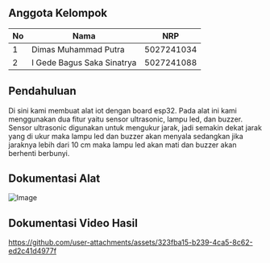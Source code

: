 ## Anggota Kelompok
| No | Nama                       | NRP         |
|----|----------------------------|-------------|
| 1  | Dimas Muhammad Putra       | 5027241034  |
| 2  | I Gede Bagus Saka Sinatrya |	5027241088  |

## Pendahuluan
Di sini kami membuat alat iot dengan board esp32. Pada alat ini kami menggunakan dua fitur yaitu sensor ultrasonic, lampu led, dan buzzer. Sensor ultrasonic digunakan untuk mengukur jarak, jadi semakin dekat jarak yang di ukur maka lampu led dan buzzer akan menyala sedangkan jika jaraknya lebih dari 10 cm maka lampu led akan mati dan buzzer akan berhenti berbunyi.
## Dokumentasi Alat
![Image](https://github.com/user-attachments/assets/779f6e83-cbb5-4df8-9b38-f9b873a588ce)

## Dokumentasi Video Hasil
https://github.com/user-attachments/assets/323fba15-b239-4ca5-8c62-ed2c41d4977f


